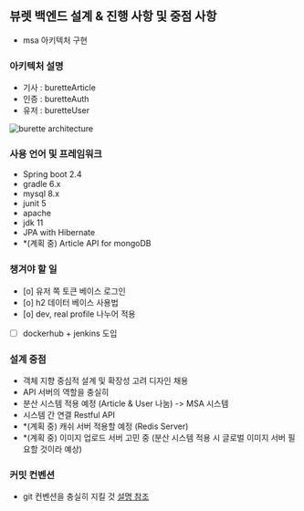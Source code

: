 ## 뷰렛 백엔드 설계 & 진행 사항 및 중점 사항

- msa 아키텍처 구현

### 아키텍처 설명

- 기사 : buretteArticle
- 인증 : buretteAuth
- 유저 : buretteUser

![burette architecture](https://user-images.githubusercontent.com/17772475/114262217-a94a2280-9a19-11eb-8e4e-53358f8c7d8b.png)

### 사용 언어 및 프레임워크

- Spring boot 2.4
- gradle 6.x
- mysql 8.x
- junit 5
- apache
- jdk 11
- JPA with Hibernate
- *(계획 중) Article API for mongoDB

### 챙겨야 할 일

- [o] 유저 쪽 토큰 베이스 로그인
- [o] h2 데이터 베이스 사용법
- [o] dev, real profile 나누어 적용
- [ ] dockerhub + jenkins 도입

### 설계 중점

- 객체 지향 중심적 설계 및 확장성 고려 디자인 채용
- API 서버의 역할을 충실히
- 분산 시스템 적용 예정 (Article & User 나눔) -> MSA 시스템
- 시스템 간 연결 Restful API
- *(계획 중) 캐쉬 서버 적용할 예정 (Redis Server)
- *(계획 중) 이미지 업로드 서버 고민 중 (분산 시스템 적용 시 글로벌 이미지 서버 필요할 것이라 예상)

### 커밋 컨벤션

- git 컨벤션을 충실히 지킬 것 [설명 참조](https://doublesprogramming.tistory.com/256)

